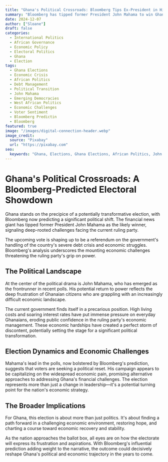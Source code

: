 ```yaml
---
title: "Ghana's Political Crossroads: Bloomberg Tips Ex-President in High-Stakes Election"
summary: "Bloomberg has tipped former President John Mahama to win Ghana's upcoming election, highlighting the ruling party's vulnerability amid a severe debt crisis. With economic challenges mounting and citizens facing high living costs, the election emerges as a critical turning point for the nation's political and economic future. With mounting economic pressures and a debt crisis weighing heavily on citizens, Ghana's ruling party faces a critical election. Former President John Mahama leads in polls, capitalizing on widespread frustration over high living costs and interest rates. The upcoming vote could mark a significant political turning point for the nation, reflecting deep-seated economic challenges and the electorate's demand for change.."
date: 2024-12-07
author: ["Sloane"]
draft: false
categories: 
  - International Politics
  - African Governance
  - Economic Policy
  - Electoral Politics
  - Ghana
  - Election
tags: 
  - Ghana Elections
  - Economic Crisis
  - African Politics
  - Debt Management
  - Political Transition
  - John Mahama
  - Emerging Democracies
  - West African Politics
  - Economic Challenges
  - Voter Sentiment
  - Bloomberg Predictin
  - Bloomberg
featured: true
image: "/images/digital-connection-header.webp"
image_credit: 
  source: "Pixabay"
  url: "https://pixabay.com"
seo:
  keywords: "Ghana, Elections, Ghana Elections, African Politics, John Mahama"
---
```



# Ghana's Political Crossroads: A Bloomberg-Predicted Electoral Showdown

Ghana stands on the precipice of a potentially transformative election, with Bloomberg now predicting a significant political shift. The financial news giant has tipped former President John Mahama as the likely winner, signaling deep-rooted challenges facing the current ruling party.

The upcoming vote is shaping up to be a referendum on the government's handling of the country's severe debt crisis and economic struggles. Bloomberg's analysis underscores the mounting economic challenges threatening the ruling party's grip on power.

## The Political Landscape

At the center of the political drama is John Mahama, who has emerged as the frontrunner in recent polls. His potential return to power reflects the deep frustration of Ghanaian citizens who are grappling with an increasingly difficult economic landscape.

The current government finds itself in a precarious position. High living costs and soaring interest rates have put immense pressure on everyday Ghanaians, eroding public confidence in the ruling party's economic management. These economic hardships have created a perfect storm of discontent, potentially setting the stage for a significant political transformation.

## Election Dynamics and Economic Challenges

Mahama's lead in the polls, now bolstered by Bloomberg's prediction, suggests that voters are seeking a political reset. His campaign appears to be capitalizing on the widespread economic pain, promising alternative approaches to addressing Ghana's financial challenges. The election represents more than just a change in leadership—it's a potential turning point for the nation's economic strategy.

## The Broader Implications

For Ghana, this election is about more than just politics. It's about finding a path forward in a challenging economic environment, restoring hope, and charting a course toward economic recovery and stability.

As the nation approaches the ballot box, all eyes are on how the electorate will express its frustration and aspirations. With Bloomberg's influential prediction adding weight to the narrative, the outcome could decisively reshape Ghana's political and economic trajectory in the years to come.
